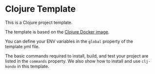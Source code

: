 # Clojure Template

This is a Clojure project template.

The template is based on the [Clojure Docker image](https://hub.docker.com/_/clojure/).

You can define your ENV variables in the `global` property of the template.yml file.

The basic commands required to install, build, and test your project are listed in the `commands` property. 
We also show how to install and use `clj-kondo` in this template.

